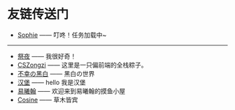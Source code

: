 # 友链传送门
- [Sophie](https://sophiey.top/) —— 叮咚！任务加载中~
---
- [祭夜](https://www.jysafe.cn/) —— 我很好奇！
- [CSZongzi](https://nullptr.zone/) —— 这里是一只偏前端的全栈粽子。
- [不幸の黑白](https://y1nhui.com/) —— 黑白の世界
- [汉堡](https://hanbaoaaa.xyz/) —— hello 我是汉堡
- [易曦翰](http://daily.yixihan.chat/) —— 欢迎来到易曦翰的摸鱼小屋
- [Cosine](https://cos02.top/) —— 草木皆宾